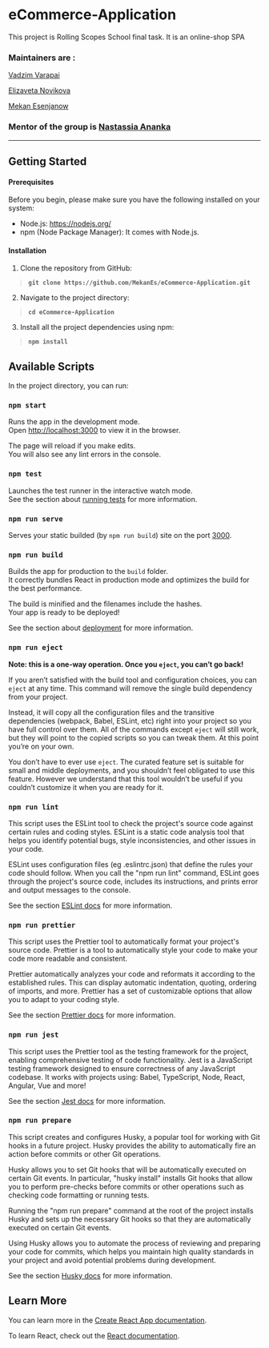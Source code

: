 # eCommerce-Application

This project is Rolling Scopes School final task.
It is an online-shop SPA

### Maintainers are :

[Vadzim Varapai](https://github.com/sergpet93)

[Elizaveta Novikova](https://github.com/kotangenss)

[Mekan Esenjanow](https://github.com/MekanEs)

### Mentor of the group is [Nastassia Ananka](https://github.com/anast-ananko)

---

## Getting Started

#### Prerequisites

Before you begin, please make sure you have the following installed on your system:

- Node.js: https://nodejs.org/
- npm (Node Package Manager): It comes with Node.js.

#### Installation

1. Clone the repository from GitHub:

> **`git clone https://github.com/MekanEs/eCommerce-Application.git`**

2. Navigate to the project directory:

> **`cd eCommerce-Application`**

3. Install all the project dependencies using npm:

> **`npm install`**

## Available Scripts

In the project directory, you can run:

### `npm start`

Runs the app in the development mode.\
Open [http://localhost:3000](http://localhost:3000) to view it in the browser.

The page will reload if you make edits.\
You will also see any lint errors in the console.

### `npm test`

Launches the test runner in the interactive watch mode.\
See the section about [running tests](https://facebook.github.io/create-react-app/docs/running-tests) for more information.

### `npm run serve`

Serves your static builded (by `npm run build`) site on the port [3000](http://localhost:3000).

### `npm run build`

Builds the app for production to the `build` folder.\
It correctly bundles React in production mode and optimizes the build for the best performance.

The build is minified and the filenames include the hashes.\
Your app is ready to be deployed!

See the section about [deployment](https://facebook.github.io/create-react-app/docs/deployment) for more information.

### `npm run eject`

**Note: this is a one-way operation. Once you `eject`, you can’t go back!**

If you aren’t satisfied with the build tool and configuration choices, you can `eject` at any time. This command will remove the single build dependency from your project.

Instead, it will copy all the configuration files and the transitive dependencies (webpack, Babel, ESLint, etc) right into your project so you have full control over them. All of the commands except `eject` will still work, but they will point to the copied scripts so you can tweak them. At this point you’re on your own.

You don’t have to ever use `eject`. The curated feature set is suitable for small and middle deployments, and you shouldn’t feel obligated to use this feature. However we understand that this tool wouldn’t be useful if you couldn’t customize it when you are ready for it.

### `npm run lint`

This script uses the ESLint tool to check the project's source code against certain rules and coding styles. ESLint is a static code analysis tool that helps you identify potential bugs, style inconsistencies, and other issues in your code.

ESLint uses configuration files (eg .eslintrc.json) that define the rules your code should follow. When you call the "npm run lint" command, ESLint goes through the project's source code, includes its instructions, and prints error and output messages to the console.

See the section [ESLint docs](https://eslint.org/docs/latest/) for more information.

### `npm run prettier`

This script uses the Prettier tool to automatically format your project's source code. Prettier is a tool to automatically style your code to make your code more readable and consistent.

Prettier automatically analyzes your code and reformats it according to the established rules. This can display automatic indentation, quoting, ordering of imports, and more. Prettier has a set of customizable options that allow you to adapt to your coding style.

See the section [Prettier docs](https://prettier.io/docs/en/) for more information.

### `npm run jest`

This script uses the Prettier tool as the testing framework for the project, enabling comprehensive testing of code functionality. Jest is a JavaScript testing framework designed to ensure correctness of any JavaScript codebase. It works with projects using: Babel, TypeScript, Node, React, Angular, Vue and more!

See the section [Jest docs](https://jestjs.io/docs/getting-started/) for more information.

### `npm run prepare`

This script creates and configures Husky, a popular tool for working with Git hooks in a future project. Husky provides the ability to automatically fire an action before commits or other Git operations.

Husky allows you to set Git hooks that will be automatically executed on certain Git events. In particular, "husky install" installs Git hooks that allow you to perform pre-checks before commits or other operations such as checking code formatting or running tests.

Running the "npm run prepare" command at the root of the project installs Husky and sets up the necessary Git hooks so that they are automatically executed on certain Git events.

Using Husky allows you to automate the process of reviewing and preparing your code for commits, which helps you maintain high quality standards in your project and avoid potential problems during development.

See the section [Husky docs](https://typicode.github.io/husky/) for more information.

## Learn More

You can learn more in the [Create React App documentation](https://facebook.github.io/create-react-app/docs/getting-started).

To learn React, check out the [React documentation](https://reactjs.org/).

